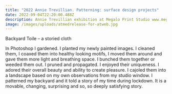 ```yaml
---
title: "2022 Annie Trevillian. Patterning: surface design projects"
date: 2022-09-04T22:20:00.488Z
description: Annie Trevillian exhibition at Megalo Print Studio www.megalo.org
image: /images/uploads/atmedrelease-for-atweb.jpg
---
```

Backyard Toile – a storied cloth

In Photoshop I gardened. I planted my newly painted images. I cleaned them, I coaxed them into healthy looking motifs, I moved them around and gave them more light and breathing space. I bunched them together or weeded them out. I pruned and propagated. I enjoyed their uniqueness. I adored their overall beauty and ability to create pleasure. I cajoled them into a landscape based on my own observations from my studio window. I patterned my backyard and it told a story of my time during lockdown. It is a movable, changing, surprising and so, so deeply satisfying story.